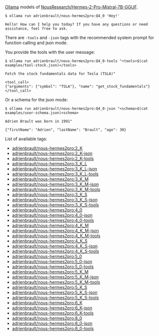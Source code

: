 [Ollama][ollama] models of [NousResearch/Hermes-2-Pro-Mistral-7B-GGUF][hf-hermes2pro].

```console
$ ollama run adrienbrault/nous-hermes2pro:Q4_0 'Hey!'

Hello! How can I help you today? If you have any questions or need assistance, feel free to ask.
```

There are `-tools` and `-json` tags with the recommended system prompt for function calling and json mode.

You provide the tools with the user message:

```console
$ ollama run adrienbrault/nous-hermes2pro:Q4_0-tools "<tools>$(cat examples/tool-stock.json)</tools>

Fetch the stock fundamentals data for Tesla (TSLA)"

<tool_call>
{"arguments": {"symbol": "TSLA"}, "name": "get_stock_fundamentals"}
</tool_call>
```

Or a schema for the json mode:
```console
$ ollama run adrienbrault/nous-hermes2pro:Q4_0-json "<schema>$(cat examples/user-schema.json)<schema>

Adrien Brault was born in 1991"

{"firstName": "Adrien", "lastName": "Brault", "age": 30}
```

List of available tags:

- [adrienbrault/nous-hermes2pro:2_K](https://ollama.com/adrienbrault/nous-hermes2pro:2_K)
- [adrienbrault/nous-hermes2pro:2_K-json](https://ollama.com/adrienbrault/nous-hermes2pro:2_K-json)
- [adrienbrault/nous-hermes2pro:2_K-tools](https://ollama.com/adrienbrault/nous-hermes2pro:2_K-tools)
- [adrienbrault/nous-hermes2pro:3_K_L](https://ollama.com/adrienbrault/nous-hermes2pro:3_K_L)
- [adrienbrault/nous-hermes2pro:3_K_L-json](https://ollama.com/adrienbrault/nous-hermes2pro:3_K_L-json)
- [adrienbrault/nous-hermes2pro:3_K_L-tools](https://ollama.com/adrienbrault/nous-hermes2pro:3_K_L-tools)
- [adrienbrault/nous-hermes2pro:3_K_M](https://ollama.com/adrienbrault/nous-hermes2pro:3_K_M)
- [adrienbrault/nous-hermes2pro:3_K_M-json](https://ollama.com/adrienbrault/nous-hermes2pro:3_K_M-json)
- [adrienbrault/nous-hermes2pro:3_K_M-tools](https://ollama.com/adrienbrault/nous-hermes2pro:3_K_M-tools)
- [adrienbrault/nous-hermes2pro:3_K_S](https://ollama.com/adrienbrault/nous-hermes2pro:3_K_S)
- [adrienbrault/nous-hermes2pro:3_K_S-json](https://ollama.com/adrienbrault/nous-hermes2pro:3_K_S-json)
- [adrienbrault/nous-hermes2pro:3_K_S-tools](https://ollama.com/adrienbrault/nous-hermes2pro:3_K_S-tools)
- [adrienbrault/nous-hermes2pro:4_0](https://ollama.com/adrienbrault/nous-hermes2pro:4_0)
- [adrienbrault/nous-hermes2pro:4_0-json](https://ollama.com/adrienbrault/nous-hermes2pro:4_0-json)
- [adrienbrault/nous-hermes2pro:4_0-tools](https://ollama.com/adrienbrault/nous-hermes2pro:4_0-tools)
- [adrienbrault/nous-hermes2pro:4_K_M](https://ollama.com/adrienbrault/nous-hermes2pro:4_K_M)
- [adrienbrault/nous-hermes2pro:4_K_M-json](https://ollama.com/adrienbrault/nous-hermes2pro:4_K_M-json)
- [adrienbrault/nous-hermes2pro:4_K_M-tools](https://ollama.com/adrienbrault/nous-hermes2pro:4_K_M-tools)
- [adrienbrault/nous-hermes2pro:4_K_S](https://ollama.com/adrienbrault/nous-hermes2pro:4_K_S)
- [adrienbrault/nous-hermes2pro:4_K_S-json](https://ollama.com/adrienbrault/nous-hermes2pro:4_K_S-json)
- [adrienbrault/nous-hermes2pro:4_K_S-tools](https://ollama.com/adrienbrault/nous-hermes2pro:4_K_S-tools)
- [adrienbrault/nous-hermes2pro:5_0](https://ollama.com/adrienbrault/nous-hermes2pro:5_0)
- [adrienbrault/nous-hermes2pro:5_0-json](https://ollama.com/adrienbrault/nous-hermes2pro:5_0-json)
- [adrienbrault/nous-hermes2pro:5_0-tools](https://ollama.com/adrienbrault/nous-hermes2pro:5_0-tools)
- [adrienbrault/nous-hermes2pro:5_K_M](https://ollama.com/adrienbrault/nous-hermes2pro:5_K_M)
- [adrienbrault/nous-hermes2pro:5_K_M-json](https://ollama.com/adrienbrault/nous-hermes2pro:5_K_M-json)
- [adrienbrault/nous-hermes2pro:5_K_M-tools](https://ollama.com/adrienbrault/nous-hermes2pro:5_K_M-tools)
- [adrienbrault/nous-hermes2pro:5_K_S](https://ollama.com/adrienbrault/nous-hermes2pro:5_K_S)
- [adrienbrault/nous-hermes2pro:5_K_S-json](https://ollama.com/adrienbrault/nous-hermes2pro:5_K_S-json)
- [adrienbrault/nous-hermes2pro:5_K_S-tools](https://ollama.com/adrienbrault/nous-hermes2pro:5_K_S-tools)
- [adrienbrault/nous-hermes2pro:6_K](https://ollama.com/adrienbrault/nous-hermes2pro:6_K)
- [adrienbrault/nous-hermes2pro:6_K-json](https://ollama.com/adrienbrault/nous-hermes2pro:6_K-json)
- [adrienbrault/nous-hermes2pro:6_K-tools](https://ollama.com/adrienbrault/nous-hermes2pro:6_K-tools)
- [adrienbrault/nous-hermes2pro:8_0](https://ollama.com/adrienbrault/nous-hermes2pro:8_0)
- [adrienbrault/nous-hermes2pro:8_0-json](https://ollama.com/adrienbrault/nous-hermes2pro:8_0-json)
- [adrienbrault/nous-hermes2pro:8_0-tools](https://ollama.com/adrienbrault/nous-hermes2pro:8_0-tools)

[hf-hermes2pro]: https://huggingface.co/NousResearch/Hermes-2-Pro-Mistral-7B-GGUF
[ollama]: https://ollama.com
